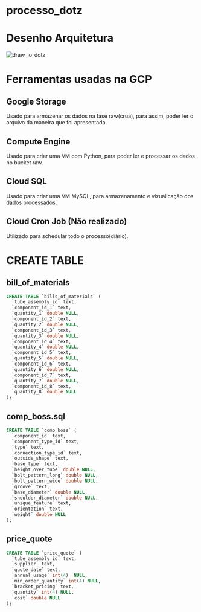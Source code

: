 # processo_dotz

# Desenho Arquitetura
![draw_io_dotz](https://user-images.githubusercontent.com/65379861/82136360-87cdc000-97e3-11ea-9c51-f35f93d94367.png)

# Ferramentas usadas na GCP

## Google Storage
Usado para armazenar os dados na fase raw(crua), para assim, poder ler o arquivo da maneira que foi apresentada.

## Compute Engine
Usado para criar uma VM com Python, para poder ler e processar os dados no bucket raw.

## Cloud SQL
Usado para criar uma VM MySQL, para armazenamento e vizualicação dos dados processados.

## Cloud Cron Job (Não realizado)
Utilizado para schedular todo o processo(diário).

# CREATE TABLE
## bill_of_materials
``` sql
CREATE TABLE `bills_of_materials` (
  `tube_assembly_id` text,
  `component_id_1` text,
  `quantity_1` double NULL,
  `component_id_2` text,
  `quantity_2` double NULL,
  `component_id_3` text,
  `quantity_3` double NULL,
  `component_id_4` text,
  `quantity_4` double NULL,
  `component_id_5` text,
  `quantity_5` double NULL,
  `component_id_6` text,
  `quantity_6` double NULL,
  `component_id_7` text,
  `quantity_7` double NULL,
  `component_id_8` text,
  `quantity_8` double NULL
);
```
## comp_boss.sql
``` sql
CREATE TABLE `comp_boss` (
  `component_id` text,
  `component_type_id` text,
  `type` text,
  `connection_type_id` text,
  `outside_shape` text,
  `base_type` text,
  `height_over_tube` double NULL,
  `bolt_pattern_long` double NULL,
  `bolt_pattern_wide` double NULL,
  `groove` text,
  `base_diameter` double NULL,
  `shoulder_diameter` double NULL,
  `unique_feature` text,
  `orientation` text,
  `weight` double NULL
);
``` 

## price_quote
``` sql
CREATE TABLE `price_quote` (
  `tube_assembly_id` text,
  `supplier` text,
  `quote_date` text,
  `annual_usage` int(4)  NULL,
  `min_order_quantity` int(4) NULL,
  `bracket_pricing` text,
  `quantity` int(4) NULL,
  `cost` double NULL
);
```
